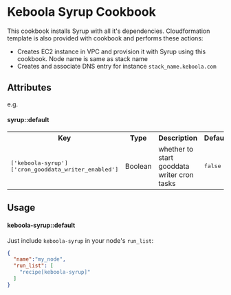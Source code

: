 Keboola Syrup Cookbook
==============

This cookbook installs Syrup with all it's dependencies.
Cloudformation template is also provided with cookbook and performs these actions:
 * Creates EC2 instance in VPC and provision it with Syrup using this cookbook. Node name is same as stack name
 * Creates and associate DNS entry for instance `stack_name.keboola.com`



Attributes
----------

e.g.
#### syrup::default
<table>
  <tr>
    <th>Key</th>
    <th>Type</th>
    <th>Description</th>
    <th>Default</th>
  </tr>
  <tr>
    <td><tt>['keboola-syrup']['cron_gooddata_writer_enabled'] </tt></td>
    <td>Boolean</td>
    <td>whether to start gooddata writer cron tasks</td>
    <td><tt>false</tt></td>
  </tr>
</table>

Usage
-----
#### keboola-syrup::default

Just include `keboola-syrup` in your node's `run_list`:

```json
{
  "name":"my_node",
  "run_list": [
    "recipe[keboola-syrup]"
  ]
}
```

